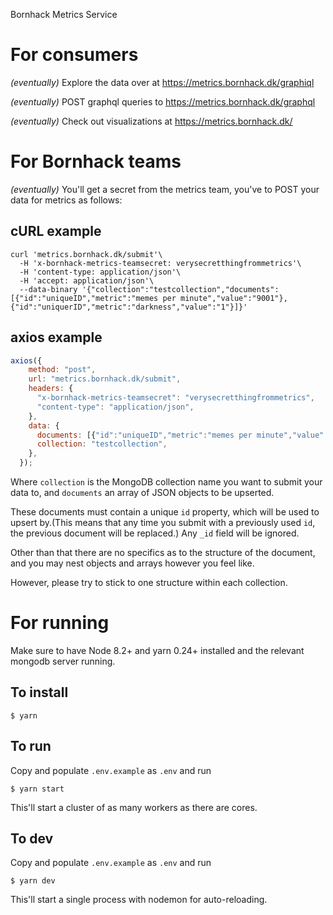 Bornhack Metrics Service


# For consumers
_(eventually)_ Explore the data over at <https://metrics.bornhack.dk/graphiql>

_(eventually)_ POST graphql queries to <https://metrics.bornhack.dk/graphql>

_(eventually)_ Check out visualizations at  <https://metrics.bornhack.dk/>


# For Bornhack teams
_(eventually)_ You'll get a secret from the metrics team, you've to POST your data for metrics as follows:

## cURL example
```shell
curl 'metrics.bornhack.dk/submit'\
  -H 'x-bornhack-metrics-teamsecret: verysecretthingfrommetrics'\
  -H 'content-type: application/json'\
  -H 'accept: application/json'\
  --data-binary '{"collection":"testcollection","documents":[{"id":"uniqueID","metric":"memes per minute","value":"9001"},{"id":"uniquerID","metric":"darkness","value":"1"}]}'
```

## axios example
```js
axios({
    method: "post",
    url: "metrics.bornhack.dk/submit",
    headers: {
      "x-bornhack-metrics-teamsecret": "verysecretthingfrommetrics",
      "content-type": "application/json",
    },
    data: {
      documents: [{"id":"uniqueID","metric":"memes per minute","value":"9001"},{"id":"uniquerID","metric":"darkness","value":"1"}],
      collection: "testcollection",
    },
  });
```

Where `collection` is the MongoDB collection name you want to submit your data to, and `documents` an array of JSON objects to be upserted.

These documents must contain a unique `id` property, which will be used to upsert by.(This means that any time you submit with a previously used `id`, the previous document will be replaced.) Any `_id` field will be ignored. 

Other than that there are no specifics as to the structure of the document, and you may nest objects and arrays however you feel like.

However, please try to stick to one structure within each collection.

# For running

Make sure to have Node 8.2+ and yarn 0.24+ installed and the relevant mongodb server running.

## To install
```shell
$ yarn
```

## To run
Copy and populate `.env.example` as `.env` and run
```shell
$ yarn start
```
This'll start a cluster of as many workers as there are cores.

## To dev
Copy and populate `.env.example` as `.env` and run
```shell
$ yarn dev
```
This'll start a single process with nodemon for auto-reloading.